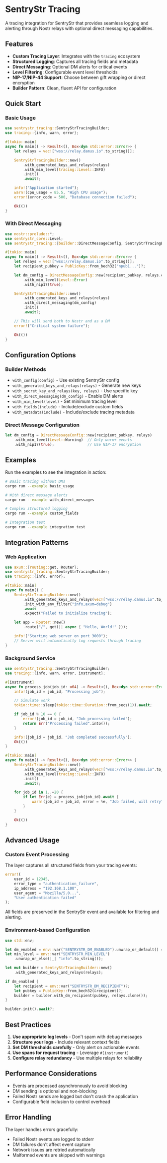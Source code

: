 # SentryStr Tracing

A tracing integration for SentryStr that provides seamless logging and alerting through Nostr relays with optional direct messaging capabilities.

## Features

- **Custom Tracing Layer**: Integrates with the `tracing` ecosystem
- **Structured Logging**: Captures all tracing fields and metadata
- **Direct Messaging**: Optional DM alerts for critical events
- **Level Filtering**: Configurable event level thresholds
- **NIP-17/NIP-44 Support**: Choose between gift wrapping or direct encryption
- **Builder Pattern**: Clean, fluent API for configuration

## Quick Start

### Basic Usage

```rust
use sentrystr_tracing::SentryStrTracingBuilder;
use tracing::{info, warn, error};

#[tokio::main]
async fn main() -> Result<(), Box<dyn std::error::Error>> {
    let relays = vec!["wss://relay.damus.io".to_string()];

    SentryStrTracingBuilder::new()
        .with_generated_keys_and_relays(relays)
        .with_min_level(tracing::Level::INFO)
        .init()
        .await?;

    info!("Application started");
    warn!(cpu_usage = 85.5, "High CPU usage");
    error!(error_code = 500, "Database connection failed");

    Ok(())
}
```

### With Direct Messaging

```rust
use nostr::prelude::*;
use sentrystr_core::Level;
use sentrystr_tracing::{builder::DirectMessageConfig, SentryStrTracingBuilder};

#[tokio::main]
async fn main() -> Result<(), Box<dyn std::error::Error>> {
    let relays = vec!["wss://relay.damus.io".to_string()];
    let recipient_pubkey = PublicKey::from_bech32("npub1...")?;

    let dm_config = DirectMessageConfig::new(recipient_pubkey, relays.clone())
        .with_min_level(Level::Error)
        .with_nip17(true);

    SentryStrTracingBuilder::new()
        .with_generated_keys_and_relays(relays)
        .with_direct_messaging(dm_config)
        .init()
        .await?;

    // This will send both to Nostr and as a DM
    error!("Critical system failure");

    Ok(())
}
```

## Configuration Options

### Builder Methods

- `with_config(config)` - Use existing SentryStr config
- `with_generated_keys_and_relays(relays)` - Generate new keys
- `with_secret_key_and_relays(key, relays)` - Use specific key
- `with_direct_messaging(dm_config)` - Enable DM alerts
- `with_min_level(level)` - Set minimum tracing level
- `with_fields(include)` - Include/exclude custom fields
- `with_metadata(include)` - Include/exclude tracing metadata

### Direct Message Configuration

```rust
let dm_config = DirectMessageConfig::new(recipient_pubkey, relays)
    .with_min_level(Level::Warning)  // Only warn+ events
    .with_nip17(true);               // Use NIP-17 encryption
```

## Examples

Run the examples to see the integration in action:

```bash
# Basic tracing without DMs
cargo run --example basic_usage

# With direct message alerts
cargo run --example with_direct_messages

# Complex structured logging
cargo run --example custom_fields

# Integration test
cargo run --example integration_test
```

## Integration Patterns

### Web Application

```rust
use axum::{routing::get, Router};
use sentrystr_tracing::SentryStrTracingBuilder;
use tracing::{info, error};

#[tokio::main]
async fn main() {
    SentryStrTracingBuilder::new()
        .with_generated_keys_and_relays(vec!["wss://relay.damus.io".to_string()])
        .init_with_env_filter("info,axum=debug")
        .await
        .expect("Failed to initialize tracing");

    let app = Router::new()
        .route("/", get(|| async { "Hello, World!" }));

    info!("Starting web server on port 3000");
    // Server will automatically log requests through tracing
}
```

### Background Service

```rust
use sentrystr_tracing::SentryStrTracingBuilder;
use tracing::{info, warn, error, instrument};

#[instrument]
async fn process_job(job_id: u64) -> Result<(), Box<dyn std::error::Error>> {
    info!(job_id = job_id, "Processing job");

    // Simulate work
    tokio::time::sleep(tokio::time::Duration::from_secs(1)).await;

    if job_id % 10 == 0 {
        error!(job_id = job_id, "Job processing failed");
        return Err("Processing failed".into());
    }

    info!(job_id = job_id, "Job completed successfully");
    Ok(())
}

#[tokio::main]
async fn main() -> Result<(), Box<dyn std::error::Error>> {
    SentryStrTracingBuilder::new()
        .with_generated_keys_and_relays(vec!["wss://relay.damus.io".to_string()])
        .with_min_level(tracing::Level::INFO)
        .init()
        .await?;

    for job_id in 1..=20 {
        if let Err(e) = process_job(job_id).await {
            warn!(job_id = job_id, error = %e, "Job failed, will retry");
        }
    }

    Ok(())
}
```

## Advanced Usage

### Custom Event Processing

The layer captures all structured fields from your tracing events:

```rust
error!(
    user_id = 12345,
    error_type = "authentication_failure",
    ip_address = "192.168.1.100",
    user_agent = "Mozilla/5.0...",
    "User authentication failed"
);
```

All fields are preserved in the SentryStr event and available for filtering and alerting.

### Environment-based Configuration

```rust
use std::env;

let dm_enabled = env::var("SENTRYSTR_DM_ENABLED").unwrap_or_default() == "true";
let min_level = env::var("SENTRYSTR_MIN_LEVEL")
    .unwrap_or_else(|_| "info".to_string());

let mut builder = SentryStrTracingBuilder::new()
    .with_generated_keys_and_relays(relays);

if dm_enabled {
    let recipient = env::var("SENTRYSTR_DM_RECIPIENT")?;
    let pubkey = PublicKey::from_bech32(&recipient)?;
    builder = builder.with_dm_recipient(pubkey, relays.clone());
}

builder.init().await?;
```

## Best Practices

1. **Use appropriate log levels** - Don't spam with debug messages
2. **Structure your logs** - Include relevant context fields
3. **Set DM thresholds carefully** - Only alert on actionable events
4. **Use spans for request tracing** - Leverage `#[instrument]`
5. **Configure relay redundancy** - Use multiple relays for reliability

## Performance Considerations

- Events are processed asynchronously to avoid blocking
- DM sending is optional and non-blocking
- Failed Nostr sends are logged but don't crash the application
- Configurable field inclusion to control overhead

## Error Handling

The layer handles errors gracefully:

- Failed Nostr events are logged to stderr
- DM failures don't affect event capture
- Network issues are retried automatically
- Malformed events are skipped with warnings